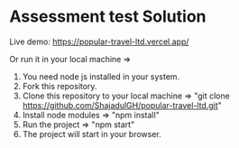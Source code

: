 # Assessment test Solution
Live demo: https://popular-travel-ltd.vercel.app/

Or run it in your local machine =>
1. You need node js installed in your system.
2. Fork this repository.
3. Clone this repository to your local machine => "git clone https://github.com/ShajadulGH/popular-travel-ltd.git"
4. Install node modules => "npm install"
5. Run the project => "npm start"
6. The project will start in your browser.
